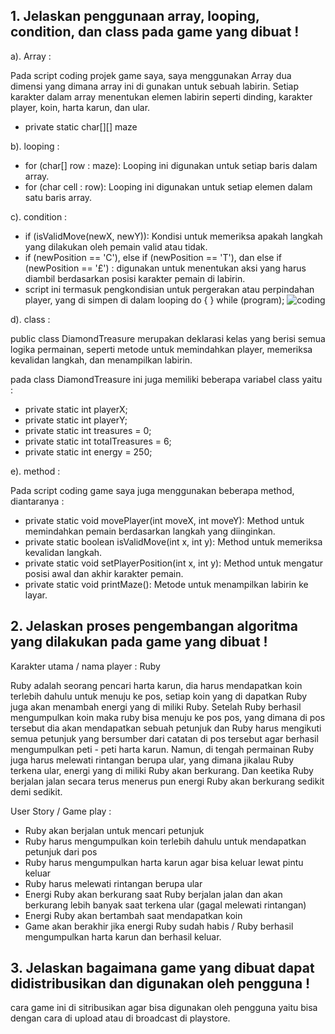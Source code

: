 ## 1. Jelaskan penggunaan array, looping, condition, dan class pada game yang dibuat !

a). Array :
  
  Pada script coding projek game saya, saya menggunakan Array dua dimensi yang dimana array ini di gunakan untuk sebuah labirin. Setiap karakter dalam array menentukan elemen labirin seperti dinding, karakter player, koin, harta karun, dan ular.
  - private static char[][] maze
   
b). looping :
  - for (char[] row : maze): Looping ini digunakan untuk setiap baris dalam array.
  - for (char cell : row): Looping ini digunakan untuk setiap elemen dalam satu baris array.

c). condition :
  - if (isValidMove(newX, newY)): Kondisi untuk memeriksa apakah langkah yang dilakukan oleh pemain valid atau tidak.
  - if (newPosition == 'C'), else if (newPosition == 'T'), dan else if (newPosition == '£') : digunakan untuk menentukan aksi yang harus diambil berdasarkan posisi karakter pemain di labirin.
  - script ini termasuk pengkondisian untuk pergerakan atau perpindahan player, yang di simpen di dalam looping  do {  } while (program);
![coding](https://github.com/yuliaaln/uts-uas-pdp.md/assets/144923542/e06e29bc-6fff-41d0-9d15-650371a457d2)

d). class :

 public class DiamondTreasure merupakan deklarasi kelas yang berisi semua logika permainan, seperti metode untuk memindahkan player, memeriksa kevalidan langkah, dan menampilkan labirin.

pada class DiamondTreasure ini juga memiliki beberapa variabel class yaitu :
- private static int playerX;
- private static int playerY;
- private static int treasures = 0;
- private static int totalTreasures = 6;
- private static int energy = 250;
    
e). method :
 
  Pada script coding game saya juga menggunakan beberapa method, diantaranya : 
- private static void movePlayer(int moveX, int moveY): Method untuk memindahkan pemain berdasarkan langkah yang diinginkan.
- private static boolean isValidMove(int x, int y): Method untuk memeriksa kevalidan langkah.
- private static void setPlayerPosition(int x, int y): Method untuk mengatur posisi awal dan akhir karakter pemain.
- private static void printMaze(): Metode untuk menampilkan labirin ke layar.

## 2. Jelaskan proses pengembangan algoritma yang dilakukan pada game yang dibuat !

Karakter utama  / nama player : Ruby

Ruby adalah seorang pencari harta karun, dia harus mendapatkan koin terlebih dahulu untuk menuju ke pos, setiap koin yang di dapatkan Ruby juga akan menambah energi yang di miliki Ruby. Setelah Ruby berhasil mengumpulkan koin maka ruby bisa menuju ke pos pos, yang dimana di pos tersebut dia akan mendapatkan sebuah petunjuk dan Ruby harus mengikuti semua petunjuk yang bersumber dari catatan di pos tersebut agar berhasil mengumpulkan peti - peti harta karun. Namun, di tengah permainan Ruby juga harus melewati rintangan berupa ular, yang dimana jikalau Ruby terkena ular, energi yang di miliki Ruby akan berkurang. Dan keetika Ruby berjalan jalan secara terus menerus pun energi Ruby akan berkurang sedikit demi sedikit.

User Story / Game play :
- Ruby akan berjalan untuk mencari petunjuk
- Ruby harus mengumpulkan koin terlebih dahulu untuk mendapatkan petunjuk dari pos
- Ruby harus mengumpulkan harta karun agar bisa keluar lewat pintu keluar
- Ruby harus melewati rintangan berupa ular
- Energi Ruby akan berkurang saat Ruby berjalan jalan dan akan berkurang lebih banyak saat terkena ular (gagal melewati rintangan)
- Energi Ruby akan bertambah saat mendapatkan koin
- Game akan berakhir jika energi Ruby sudah habis / Ruby berhasil mengumpulkan harta karun dan berhasil keluar.

## 3. Jelaskan bagaimana game yang dibuat dapat didistribusikan dan digunakan oleh pengguna !
cara game ini di sitribusikan agar bisa digunakan oleh pengguna yaitu bisa dengan cara di upload atau di broadcast di playstore.
